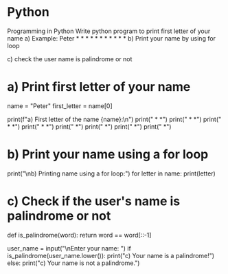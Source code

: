# Python
Programming in Python
Write python program to print first letter of your name 
a) Example: Peter
               *      *
               *             *
               *              *
               *      *
               *
               *
               *
b) Print your name by using for loop

c) check the user name is palindrome or not
# a) Print first letter of your name
name = "Peter"
first_letter = name[0]

print(f"a) First letter of the name {name}:\n")
print(" *      *")
print(" *             *")
print(" *              *")
print(" *      *")
print(" *")
print(" *")
print(" *")
print(" *")

# b) Print your name using a for loop
print("\nb) Printing name using a for loop:")
for letter in name:
    print(letter)

# c) Check if the user's name is palindrome or not
def is_palindrome(word):
    return word == word[::-1]

user_name = input("\nEnter your name: ")
if is_palindrome(user_name.lower()):
    print("c) Your name is a palindrome!")
else:
    print("c) Your name is not a palindrome.")
